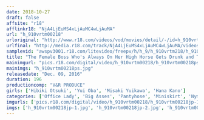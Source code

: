 ```yaml
---
date: 2018-10-27
draft: false
affsite: "r18"
afflinkr18: "NjA4LjEuMS4xLjAuMC4wLjAuMA"
url: "h_910vrtm00218"
urloriginal: "http://www.r18.com/videos/vod/movies/detail/-/id=h_910vrtm00218"
urlfinal: "http://media.r18.com/track/NjA4LjEuMS4xLjAuMC4wLjAuMA/videos/vod/movies/detail/-/id=h_910vrtm00218"
samplevid: "awspv3001.r18.com/litevideo/freepv/h/h_9/h_910vrtm218/h_910vrtm218_dmb_w.mp4"
title: "The Female Boss Who's Always On Her High Horse Gets Drunk and Takes Raw Cock Cowgirl Style in Her Pantyhose! She Piston Fucks Her Frustration Away With Countless Orgasms!"
mainimgurl: "pics.r18.com/digital/video/h_910vrtm00218/h_910vrtm00218ps.jpg"
mainimgs: "h_910vrtm00218ps.jpg"
releasedate: "Dec. 09, 2016"
duration: 196
productioncomp: "V&R PRODUCE"
girls: ['Hibiki Otsuki', 'Yui Oba', 'Misaki Yuikawa', 'Hana Kano']
categories: ['Office Lady', 'Big Asses', 'Pantyhose', 'Miniskirt', 'Nymphomaniac', 'Hi-Def']
imgurls: ['pics.r18.com/digital/video/h_910vrtm00218/h_910vrtm00218jp-1.jpg', 'pics.r18.com/digital/video/h_910vrtm00218/h_910vrtm00218jp-2.jpg', 'pics.r18.com/digital/video/h_910vrtm00218/h_910vrtm00218jp-3.jpg', 'pics.r18.com/digital/video/h_910vrtm00218/h_910vrtm00218jp-4.jpg', 'pics.r18.com/digital/video/h_910vrtm00218/h_910vrtm00218jp-5.jpg', 'pics.r18.com/digital/video/h_910vrtm00218/h_910vrtm00218jp-6.jpg', 'pics.r18.com/digital/video/h_910vrtm00218/h_910vrtm00218jp-7.jpg', 'pics.r18.com/digital/video/h_910vrtm00218/h_910vrtm00218jp-8.jpg', 'pics.r18.com/digital/video/h_910vrtm00218/h_910vrtm00218jp-9.jpg', 'pics.r18.com/digital/video/h_910vrtm00218/h_910vrtm00218jp-10.jpg', 'pics.r18.com/digital/video/h_910vrtm00218/h_910vrtm00218jp-11.jpg', 'pics.r18.com/digital/video/h_910vrtm00218/h_910vrtm00218jp-12.jpg', 'pics.r18.com/digital/video/h_910vrtm00218/h_910vrtm00218jp-13.jpg', 'pics.r18.com/digital/video/h_910vrtm00218/h_910vrtm00218jp-14.jpg', 'pics.r18.com/digital/video/h_910vrtm00218/h_910vrtm00218jp-15.jpg', 'pics.r18.com/digital/video/h_910vrtm00218/h_910vrtm00218jp-16.jpg', 'pics.r18.com/digital/video/h_910vrtm00218/h_910vrtm00218jp-17.jpg', 'pics.r18.com/digital/video/h_910vrtm00218/h_910vrtm00218jp-18.jpg', 'pics.r18.com/digital/video/h_910vrtm00218/h_910vrtm00218jp-19.jpg', 'pics.r18.com/digital/video/h_910vrtm00218/h_910vrtm00218jp-20.jpg']
imgs: ['h_910vrtm00218jp-1.jpg', 'h_910vrtm00218jp-2.jpg', 'h_910vrtm00218jp-3.jpg', 'h_910vrtm00218jp-4.jpg', 'h_910vrtm00218jp-5.jpg', 'h_910vrtm00218jp-6.jpg', 'h_910vrtm00218jp-7.jpg', 'h_910vrtm00218jp-8.jpg', 'h_910vrtm00218jp-9.jpg', 'h_910vrtm00218jp-10.jpg', 'h_910vrtm00218jp-11.jpg', 'h_910vrtm00218jp-12.jpg', 'h_910vrtm00218jp-13.jpg', 'h_910vrtm00218jp-14.jpg', 'h_910vrtm00218jp-15.jpg', 'h_910vrtm00218jp-16.jpg', 'h_910vrtm00218jp-17.jpg', 'h_910vrtm00218jp-18.jpg', 'h_910vrtm00218jp-19.jpg', 'h_910vrtm00218jp-20.jpg']
---
```

